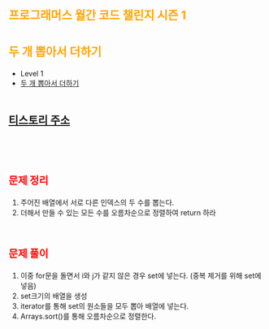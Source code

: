 # <span style="color:orange; font-size:17pt; font-weight:bold">프로그래머스 월간 코드 챌린지 시즌 1</span>
# <span style="color:orange; font-size:17pt; font-weight:bold">두 개 뽑아서 더하기</span>
- Level 1
- [두 개 뽑아서 더하기](https://programmers.co.kr/learn/courses/30/lessons/68644)
<br><br>

## [티스토리 주소](https://hoho325.tistory.com/)
<br><br>

# <span style="color: red; font-size:15pt">문제 정리</span>
1. 주어진 배열에서 서로 다른 인덱스의 두 수를 뽑는다.
2. 더해서 만들 수 있는 모든 수를 오름차순으로 정렬하여 return 하라
<br><br>

# <span style="color: red; font-size:15pt">문제 풀이</span>
1. 이중 for문을 돌면서 i와 j가 같지 않은 경우 set에 넣는다. (중복 제거를 위해 set에 넣음)
2. set크기의 배열을 생성
3. iterator를 통해 set의 원소들을 모두 뽑아 배열에 넣는다.
4. Arrays.sort()를 통해 오름차순으로 정렬한다.